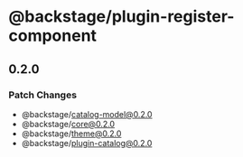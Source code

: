 # @backstage/plugin-register-component

## 0.2.0
### Patch Changes

  - @backstage/catalog-model@0.2.0
  - @backstage/core@0.2.0
  - @backstage/theme@0.2.0
  - @backstage/plugin-catalog@0.2.0
